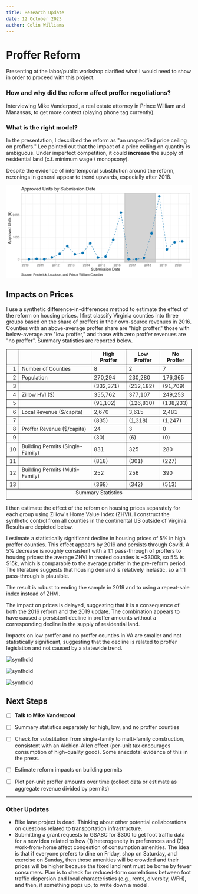 ```yaml
---
title: Research Update
date: 12 October 2023
author: Colin Williams
---
```


# Proffer Reform
Presenting at the labor/public workshop clarified what I would need to show in order to proceed with this project.

### How and why did the reform affect proffer negotiations?
Interviewing Mike Vanderpool, a real estate attorney in Prince William and Manassas, to get more context (playing phone tag currently).

### What is the right model?
In the presentation, I described the reform as "an unspecified price ceiling on proffers." Lee pointed out that the impact of a price ceiling on quantity is ambiguous. Under imperfect competition, it could **increase** the supply of residential land (c.f. minimum wage / monopsony).

Despite the evidence of intertemporal substitution around the reform, rezonings in general appear to trend upwards, especially after 2018.

![final](figures/plot_rezonings_submit.png)

## Impacts on Prices
I use a synthetic difference-in-differences method to estimate the effect of the reform on housing prices. I first classify Virginia counties into three groups based on the share of proffers in their own-source revenues in 2016. Counties with an above-average proffer share are "high proffer," those with below-average are "low proffer," and those with zero proffer revenues are "no proffer". Summary statistics are reported below.

<!-- html table generated in R 4.3.1 by xtable 1.8-4 package -->
<!-- Thu Oct 12 12:23:07 2023 -->
<table border=1>
<caption align="bottom"> Summary Statistics </caption>
<tr> <th>  </th> <th> </th> <th> High Proffer </th> <th> Low Proffer </th> <th> No Proffer </th>  </tr>
  <tr> <td align="right"> 1 </td> <td> Number of Counties </td> <td> 8 </td> <td> 2 </td> <td> 7 </td> </tr>
  <tr> <td align="right"> 2 </td> <td> Population </td> <td> 270,294 </td> <td> 230,280 </td> <td> 176,365 </td> </tr>
  <tr> <td align="right"> 3 </td> <td>  </td> <td> (332,371) </td> <td> (212,182) </td> <td> (91,709) </td> </tr>
  <tr> <td align="right"> 4 </td> <td> Zillow HVI ($) </td> <td> 355,762 </td> <td> 377,107 </td> <td> 249,253 </td> </tr>
  <tr> <td align="right"> 5 </td> <td>  </td> <td> (91,102) </td> <td> (126,830) </td> <td> (138,233) </td> </tr>
  <tr> <td align="right"> 6 </td> <td> Local Revenue ($/capita) </td> <td> 2,670 </td> <td> 3,615 </td> <td> 2,481 </td> </tr>
  <tr> <td align="right"> 7 </td> <td>  </td> <td> (835) </td> <td> (1,318) </td> <td> (1,247) </td> </tr>
  <tr> <td align="right"> 8 </td> <td> Proffer Revenue ($/capita) </td> <td> 24 </td> <td> 3 </td> <td> 0 </td> </tr>
  <tr> <td align="right"> 9 </td> <td>  </td> <td> (30) </td> <td> (6) </td> <td> (0) </td> </tr>
  <tr> <td align="right"> 10 </td> <td> Building Permits (Single-Family) </td> <td> 831 </td> <td> 325 </td> <td> 280 </td> </tr>
  <tr> <td align="right"> 11 </td> <td>  </td> <td> (818) </td> <td> (301) </td> <td> (227) </td> </tr>
  <tr> <td align="right"> 12 </td> <td> Building Permits (Multi-Family) </td> <td> 252 </td> <td> 256 </td> <td> 390 </td> </tr>
  <tr> <td align="right"> 13 </td> <td>  </td> <td> (368) </td> <td> (342) </td> <td> (513) </td> </tr>
   </table>


I then estimate the effect of the reform on housing prices separately for each group using Zillow's Home Value Index (ZHVI). I construct the synthetic control from all counties in the continental US outside of Virginia. Results are depicted below.

I estimate a statistically significant decline in housing prices of 5% in high proffer counties. This effect appears by 2019 and persists through Covid. A 5% decrease is roughly consistent with a 1:1 pass-through of proffers to housing prices: the average ZHVI in treated counties is ~$300k, so 5% is $15k, which is comparable to the average proffer in the pre-reform period. The literature suggests that housing demand is relatively inelastic, so a 1:1 pass-through is plausible.

The result is robust to ending the sample in 2019 and to using a repeat-sale index instead of ZHVI.

The impact on prices is delayed, suggesting that it is a consequence of both the 2016 reform and the 2019 update. The combination appears to have caused a persistent decline in proffer amounts without a corresponding decline in the supply of residential land. 

Impacts on low proffer and no proffer counties in VA are smaller and not statistically significant, suggesting that the decline is related to proffer legislation and not caused by a statewide trend.

![synthdid](figures/synthdid_zhvi.png)

![synthdid](figures/synthdid_zhvi_low.png)

![synthdid](figures/synthdid_zhvi_no.png)

## Next Steps
- [ ] **Talk to Mike Vanderpool**
- [ ] Summary statistics separately for high, low, and no proffer counties
- [ ] Check for substitution from single-family to multi-family construction, consistent with an Alchien-Allen effect (per-unit tax encourages consumption of high-quality good). Some anecdotal evidence of this in the press.
- [ ] Estimate reform impacts on building permits
- [ ] Plot per-unit proffer amounts over time (collect data or estimate as aggregate revenue divided by permits)


---

### Other Updates
- Bike lane project is dead. Thinking about other potential collaborations on questions related to transportation infrastructure.
- Submitting a grant requests to GSASC for $300 to get foot traffic data for a new idea related to how (1) heterogeneity in preferences and (2) work-from-home affect congestion of consumption amenities. The idea is that if everyone prefers to dine on Friday, shop on Saturday, and exercise on Sunday, then those amenities will be crowded and their prices will be higher because the fixed land rent must be borne by fewer consumers. Plan is to check for reduced-form correlations between foot traffic dispersion and local characteristics (e.g., rents, diversity, WFH), and then, if something pops up, to write down a model.


